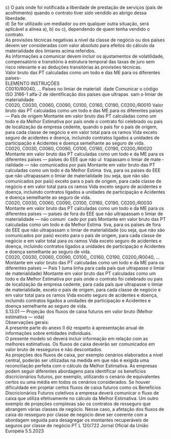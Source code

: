  
c) O país onde foi notificada a liberdade de prestação de serviços (país de acolhimento) quando o contrato tiver sido 
vendido ao abrigo dessa liberdade.  
d) Se for utilizado um mediador ou em qualquer outra situação, será aplicável a alínea a), b) ou c), dependendo de quem 
tenha vendido o contrato.  
As provisões técnicas negativas a nível da classe de negócio ou dos países devem ser consideradas com valor absoluto 
para efeitos do cálculo da materialidade dos limiares acima referidos.  
As informações a comunicar devem incluir os ajustamentos de volatilidade, compensatório e transitório à estrutura 
temporal das taxas de juro sem risco relevante e as deduções transitórias às provisões técnicas.  
Valor bruto das PT calculadas como um todo e das ME para os diferentes países-  
ELEMENTO  INSTRUÇÕES  
C0010/R0040, 
…  Países no limiar de materiali ­
dade  Comunicar o código ISO 3166-1 alfa-2 de identificação dos países que ultrapas ­
sam o limiar de materialidade  
C0020, C0030, 
C0060, C0090, 
C0100, C0160, 
C0190, 
C0200,/R0010  Valor bruto das PT calculadas 
como um todo e das ME para 
os diferentes países — País de 
origem  Montante em valor bruto das PT calculadas como um todo e da Melhor Estimativa 
por país onde o contrato foi celebrado ou pais de localização da empresa cedente, 
quando o país for o país de origem, para cada classe de negócio e em valor total 
para os ramos Vida exceto seguro de acidentes e doença, incluindo contratos 
ligados a unidades de participação e Acidentes e doença semelhante ao seguro 
de vida.  
C0020, C0030, 
C0060, C0090, 
C0100, C0160, 
C0190, 
C0200,/R0020  Montante em valor bruto das 
PT calculadas como um todo e 
da ME para os diferentes países 
— países do EEE que não ul ­
trapassam o limiar de mate ­
rialidade — não comunicados 
por país  Montante em valor bruto das PT calculadas como um todo e da Melhor Estima ­
tiva, para os países do EEE que não ultrapassam o limiar de materialidade (ou seja, 
que não são comunicados por país) exceto para o país de origem, para cada classe 
de negócio e em valor total para os ramos Vida exceto seguro de acidentes e 
doença, incluindo contratos ligados a unidades de participação e Acidentes e 
doença semelhante ao seguro de vida.  
C0020, C0030, 
C0060, C0090, 
C0100, C0160, 
C0190, 
C0200,/R0030  Montante em valor bruto das 
PT calculadas como um todo e 
da ME para os diferentes países 
— países de fora do EEE que 
não ultrapassam o limiar de 
materialidade — não comuni ­
cado por país  Montante em valor bruto das PT calculadas como um todo e da Melhor Estima ­
tiva, para os países de fora do EEE que não ultrapassam o limiar de materialidade 
(ou seja, que não são comunicados por país) exceto para o país de origem, para 
cada classe de negócio e em valor total para os ramos Vida exceto seguro de 
acidentes e doença, incluindo contratos ligados a unidades de participação e 
Acidentes e doença semelhante ao seguro de vida.  
C0020, C0030, 
C0060, C0090, 
C0100,, 
C0160, C0190, 
C0200,/R0040, 
…  Montante em valor bruto das 
PT calculadas como um todo e 
da ME para os diferentes países 
— País 1 (uma linha para cada 
país que ultrapasse o limiar de 
materialidade)  Montante em valor bruto das PT calculadas como um todo e da Melhor Estimativa 
por país onde o contrato foi celebrado ou pais de localização da empresa cedente, 
para cada país que ultrapasse o limiar de materialidade, exceto o país de origem, 
para cada classe de negócio e em valor total para os ramos Vida exceto seguro de 
acidentes e doença, incluindo contratos ligados a unidades de participação e 
Acidentes e doença semelhante ao seguro de vida.  
S.13.01 — Projeção dos fluxos de caixa futuros em valor bruto (Melhor estimativa — vida)  
Observações gerais:  
A presente parte do anexo II diz respeito à apresentação anual de informações sobre entidades individuais.  
O presente modelo só deverá incluir informação em relação com as melhores estimativas. Os fluxos de caixa deverão ser 
comunicados em valor bruto de resseguros e não descontados.  
As projeções dos fluxos de caixa, por exemplo cenários elaborados a nível central, poderão ser utilizadas na medida em 
que não é exigida uma reconciliação perfeita com o cálculo da Melhor Estimativa. As empresas podem seguir diferentes 
abordagens para identificar os benefícios discricionários futuros, por exemplo, utilizando o cenário de equivalentes 
certos ou uma média em todos os cenários considerados. Se houver dificuldade em projetar certos fluxos de caixa 
futuros como os Benefícios Discricionários Futuros coletivos a empresa deverá comunicar o fluxo de caixa que utiliza 
efetivamente no cálculo da Melhor Estimativa. Um outro exemplo de projeções complexas são os contratos de resseguro 
que abrangem várias classes de negócio. Nesse caso, a afetação dos fluxos de caixa do resseguro por classe de negócio 
deve ser coerente com a abordagem seguida para desagregar os montantes recuperáveis de seguros por classe de 
negócio.PT  L 120/722 Jornal Oficial da União Europeia 5.5.2023